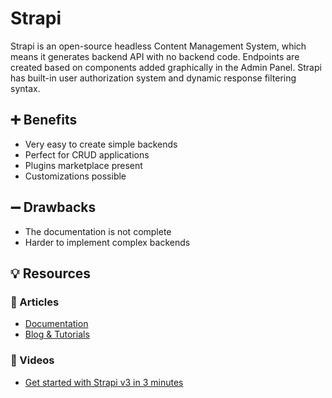 # Strapi
Strapi is an open-source headless Content Management System, which means it generates backend API with no backend code. Endpoints are created based on components added graphically in the Admin Panel. Strapi has built-in user authorization system and dynamic response filtering syntax.
## ➕ Benefits

* Very easy to create simple backends
* Perfect for CRUD applications
* Plugins marketplace present
* Customizations possible
## ➖ Drawbacks

* The documentation is not complete
* Harder to implement complex backends

## 💡 Resources

### 📜 Articles

- [Documentation](https://docs.strapi.io/developer-docs/latest/getting-started/introduction.html)
- [Blog & Tutorials](https://strapi.io/blog)
### 🎥 Videos

- [Get started with Strapi v3 in 3 minutes](https://youtu.be/zd0_S_FPzKg)
